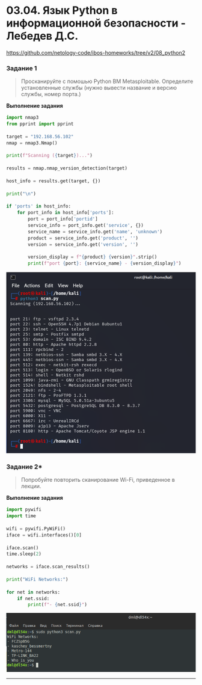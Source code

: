# 03.04. Язык Python в информационной безопасности - Лебедев Д.С.
https://github.com/netology-code/ibos-homeworks/tree/v2/08_python2
### Задание 1
> Просканируйте с помошью Python ВМ Metasploitable. Определите установленные службы (нужно вывести название и версию службы, номер порта.)

**Выполнение задания**

```python
import nmap3
from pprint import pprint

target = "192.168.56.102"
nmap = nmap3.Nmap()

print(f"Scanning ({target})...")

results = nmap.nmap_version_detection(target)

host_info = results.get(target, {})

print("\n")

if 'ports' in host_info:
    for port_info in host_info['ports']:
        port = port_info['portid']
        service_info = port_info.get('service', {})
        service_name = service_info.get('name', 'unknown')
        product = service_info.get('product', '')
        version = service_info.get('version', '')

        version_display = f"{product} {version}".strip()
        print(f"port {port}: {service_name} - {version_display}")
```

![](_att/040304/040304-01.png)  

### Задание 2*
> Попробуйте повторить сканирование Wi-Fi, приведенное в лекции.

**Выполнение задания**

```python
import pywifi
import time

wifi = pywifi.PyWiFi()
iface = wifi.interfaces()[0]

iface.scan()
time.sleep(2)

networks = iface.scan_results()

print("WiFi Networks:")

for net in networks:
    if net.ssid:
        print(f"- {net.ssid}")
```

![](_att/040304/040304-02.png)  

---
